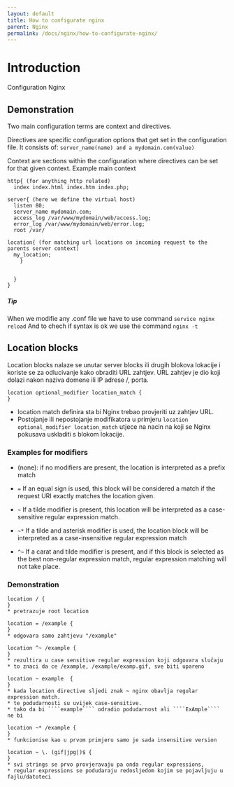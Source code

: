 ```yaml
---
layout: default
title: How to configurate nginx
parent: Nginx
permalink: /docs/nginx/how-to-configurate-nginx/
---
```


# Introduction 

Configuration Nginx

## Demonstration

Two main configuration terms are context and directives.

Directives are specific configuration options that get set in the configuration file.
It consists of:
```server_name(name) and a mydomain.com(value)```

Context are sections within the configuration where directives can be set for that given context.
Example main context

```
http{ (for anything http related)
  index index.html index.htm index.php;

server{ (here we define the virtual host)
  listen 80;
  server_name mydomain.com;
  access_log /var/www/mydomain/web/access.log;
  error_log /var/www/mydomain/web/error.log;
  root /var/

location{ (for matching url locations on incoming request to the parents server context)
  my_location;
    }


  }
}
```
##### Tip
When we modifie any .conf file we have to use command ```service nginx reload```
And to chech if syntax is ok we use the command ```nginx -t```


## Location blocks

Location blocks nalaze se unutar server blocks ili drugih blokova lokacije i koriste se za odlucivanje kako obraditi URL zahtjev.
URL zahtjev je dio koji dolazi nakon naziva domene ili IP adrese /, porta.

````
location optional_modifier location_match {
}
````

* location match definira sta bi Nginx trebao provjeriti uz zahtjev URL.
* Postojanje ili nepostojanje modifikatora u  primjeru ````location optional_modifier location_match```` utjece na nacin na koji se Nginx pokusava uskladiti s blokom lokacije.

### Examples for modifiers

* (none): if no modifiers are present, the location is interpreted as a prefix match

* ````=```` If an equal sign is used, this block will be considered a match if the request URI exactly matches the location given.

* ````~```` If a tilde modifier is present, this location will be interpreted as a case-sensitive regular expression match.

* ````~*```` If a tilde and asterisk modifier is used, the location block will be interpreted as a case-insensitive regular expression match

* ````^~````  If a carat and tilde modifier is present, and if this block is selected as the best non-regular expression match, regular expression matching will not take place.

### Demonstration 

````
location / {
} 
* pretrazuje root location 
````

````
location = /example {
}
* odgovara samo zahtjevu "/example"
````

````
location ^~ /example {
}
* rezultira u case sensitive regular expression koji odgovara slučaju
* to znaci da ce /example, /example/examp.gif, sve biti upareno 
````

````
location ~ example  {
}
* kada location directive sljedi znak ~ nginx obavlja regular expression match.
* te podudarnosti su uvijek case-sensitive.
* tako da bi ````example```` odradio podudarnost ali ````ExAmple```` ne bi
````

````
location ~* /example {
}
* funkcionise kao u prvom primjeru samo je sada insensitive version
````

````
location ~ \. (gif|jpg|)$ {
}
* svi strings se prvo provjeravaju pa onda regular expressions,
* regular expressions se podudaraju redosljedom kojim se pojavljuju u fajlu/datoteci
````

